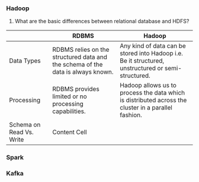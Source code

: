 ### Hadoop

1. What are the basic differences between relational database and HDFS?



|| RDBMS  | Hadoop |
|-------------| ------------- | ------------- |
| Data Types	  | RDBMS relies on the structured data and the schema of the data is always known.  | Any kind of data can be stored into Hadoop i.e. Be it structured, unstructured or semi-structured.|
| Processing  | RDBMS provides limited or no processing capabilities.  | Hadoop allows us to process the data which is distributed across the cluster in a parallel fashion.|
| Schema on Read Vs. Write  | Content Cell  | |


### Spark

### Kafka

